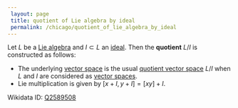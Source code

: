 ```yaml
---
 layout: page
 title: quotient of Lie algebra by ideal
 permalink: /chicago/quotient_of_lie_algebra_by_ideal
---
```

Let $L$ be a [Lie algebra](https://mathgloss.github.io/MathGloss/Lie_algebra) and $I\subset L$ an [ideal](https://mathgloss.github.io/MathGloss/ideal_of_a_Lie_algebra). Then the **quotient** $L / I$ is constructed as follows:
- The underlying [vector space](https://mathgloss.github.io/MathGloss/vector_space) is the usual [quotient vector space](https://mathgloss.github.io/MathGloss/quotient_vector_space) $L/I$ when $L$ and $I$ are considered as [vector spaces](https://mathgloss.github.io/MathGloss/vector_space). 
- Lie multiplication is given by $[x+I,y+I] = [xy]+I$.

Wikidata ID: [Q2589508](https://www.wikidata.org/wiki/Q2589508)